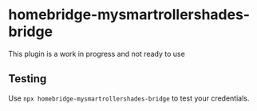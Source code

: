# homebridge-mysmartrollershades-bridge

This plugin is a work in progress and not ready to use

## Testing
Use `npx homebridge-mysmartrollershades-bridge` to test your credentials.
